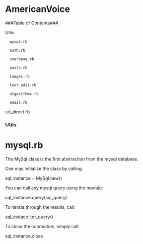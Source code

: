 # AmericanVoice

###Table of Contents###

Utils
      
      mysql.rb

      auth.rb
      
      userbase.rb
      
      posts.rb
      
      images.rb
      
      text_edit.rb
      
      algorithms.rb

      email.rb

url_direct.rb

### Utils ###

# mysql.rb #

The MySql class is the first abstraction from the mysql database.

One may initialize the class by calling:

sql_instance = MySql.new()

You can call any mysql query using the module: 

sql_instance.query(sql_query) 

To iterate through the results, call:

sql_instace.iter_query()

To close the connection, simply call

sql_instance.close